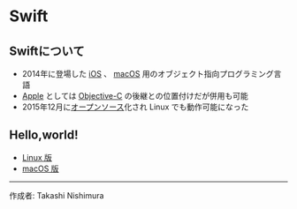 # Swift

## Swiftについて

* 2014年に登場した [iOS](http://bit.ly/2lw7f2p) 、 [macOS](https://ja.wikipedia.org/wiki/MacOS) 用のオブジェクト指向プログラミング言語
* [Apple](http://bit.ly/2lW4Bpm) としては [Objective-C](https://github.com/TakashiNishimura/HelloWorld/blob/master/ObjectiveC/README.md) の後継との位置付けだが併用も可能
* 2015年12月に[オープンソース](http://bit.ly/1Md3omK)化され Linux でも動作可能になった

## Hello,world!

* [Linux 版](https://github.com/TakashiNishimura/HelloWorld/blob/master/Swift/Swift_linux.md)
* [macOS 版](https://github.com/TakashiNishimura/HelloWorld/blob/master/Swift/Swift_mac.md)

***
作成者: Takashi Nishimura